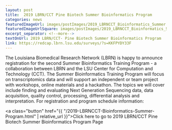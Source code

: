 ```yaml
--- 
layout: post
title:  2019 LBRN/CCT Pine Biotech Summer Bioinformatics Program
categories: news
featuredImageUrl: images/postImages/2019_LBRNCCT_Bioinformatics_Summer.png
featuredImageUrlSquare: images/postImages/2019_LBRNCCT_Bioinformatics_Summer.png
excerpt_separator: <!--more-->
textOnUrl: 2019 LBRN/CCT- Pine Biotech Summer Bioinformatics Program
link: https://redcap.lbrn.lsu.edu/surveys/?s=KKFPYDY33F
--- 
```

<p>The Louisiana Biomedical Research Network (LBRN) is happy to announce registration for the second Summer Bioinformatics Training Program - a collaboration between LBRN and the LSU Center for Computation and Technology (CCT). The Summer Bioinformatics Training Program will focus on transcriptomics data and will support an independent or team project with workshops, online materials and a hackathon. The topics we will cover include finding and evaluating Next Generation Sequencing data, data acquisition, quality control, processing, differential analysis and interpretation. For registration and program schedule information:</p>

<a class="button" href="{{ "/2019-LBRNCCT-Bioinformatics-Summer-Program.html" | relative_url }}">Click here to go to 2019 LBRN/CCT Pine Biotech Summer Bioinformatics Program Page</a>
